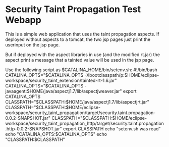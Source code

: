 Security Taint Propagation Test Webapp
======================================

This is a simple web application that uses the taint propagation aspects.
If deployed without aspects to a tomcat, the two jsp pages just print the userinput on the
jsp page.

But if deployed with the aspect libraries in use (and the modified rt.jar) the
aspect print a message that a tainted value will be used in the jsp page.

Use the following script as $CATALINA_HOME/bin/setenv.sh:
#!/bin/bash
CATALINA_OPTS="$CATALINA_OPTS -Xbootclasspath/p:$HOME/eclipse-workspace/security_taint_extension/tainted-rt-1.6.jar"
CATALINA_OPTS="$CATALINA_OPTS -javaagent:$HOME/java/aspectj1.7/lib/aspectjweaver.jar"
export CATALINA_OPTS
CLASSPATH="$CLASSPATH:$HOME/java/aspectj1.7/lib/aspectjrt.jar"
CLASSPATH="$CLASSPATH:$HOME/eclipse-workspace/security_taint_propagation/target/security.taint.propagation-0.0.2-SNAPSHOT.jar"
CLASSPATH="$CLASSPATH:$HOME/eclipse-workspace/security_taint_propagation_http/target/security.taint.propagation.http-0.0.2-SNAPSHOT.jar"
export CLASSPATH
echo "setenv.sh was read"
echo "CATALINA_OPTS:$CATALINA_OPTS"
echo "CLASSPATH:$CLASSPATH"

